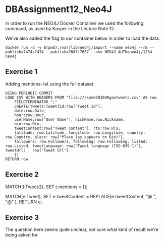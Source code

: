 # DBAssignment12_Neo4J

In order to run the NEO4J Docker Container we used the following command, as used by Kasper in the Lecture Note 12.

We've also added the flag to our container below in order to load the data. 
```
docker run -d -v $(pwd):/var/lib/neo4j/import --name neo4j --rm --publish=7474:7474 --publish=7687:7687 --env NEO4J_AUTH=neo4j/1234 neo4j
```
## Exercise 1 
Adding mentions-list using the full dataset. 

```
USING PERIODIC COMMIT
LOAD CSV WITH HEADERS FROM "file:///some2016UKgeotweets.csv" AS row 
    FIELDTERMINATOR ";"
    CREATE(tweets:Tweet{id:row["Tweet Id"],
    date:row.Date, 
    hour:row.Hour,
    userName:row["User Name"], nickName:row.Nickname, 
    bio:row.Bio,
    tweetContent:row["Tweet content"], rts:row.RTs, 
    latitude: row.Latitude, longitude: row.Longitude, country: row.Country, place: row["Place (as appears on Bio)"],
    followers: row.Followers, following: row.Following, listed: row.Listed, tweetLanguage: row["Tweet language (ISO 639-1)"], tweetUrl:   row["Tweet Url"]
    })
RETURN row
```
## Exercise 2 

MATCH(t:Tweet{}),
SET t.mentions = [];

MATCH(e:Tweet), 
SET e.tweetContent = REPLACE(e.tweetContent, "@ ", "@" ),
RETURN e;


## Exercise 3 
The question here seems quite unclear, not sure what kind of result we're being asked for. 
